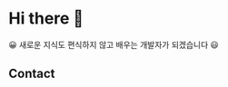 # Hi there 👋

😀 새로운 지식도 편식하지 않고 배우는 개발자가 되겠습니다 😃

## Contact


<!--
[![Top Langs](https://github-readme-stats.vercel.app/api/top-langs/?username=Mindlestick&layout=compact)](https://github.com/anuraghazra/github-readme-stats)
--!>

<!--
**Mindlestick/Mindlestick** is a ✨ _special_ ✨ repository because its `README.md` (this file) appears on your GitHub profile.

Here are some ideas to get you started:

- 🔭 I’m currently working on ...
- 🌱 I’m currently learning ...
- 👯 I’m looking to collaborate on ...
- 🤔 I’m looking for help with ...
- 💬 Ask me about ...
- 📫 How to reach me: ...
- 😄 Pronouns: ...
- ⚡ Fun fact: ...
-->
